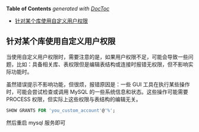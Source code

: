 <!-- START doctoc generated TOC please keep comment here to allow auto update -->
<!-- DON'T EDIT THIS SECTION, INSTEAD RE-RUN doctoc TO UPDATE -->
**Table of Contents**  *generated with [DocToc](https://github.com/thlorenz/doctoc)*

- [针对某个库使用自定义用户权限](#%E9%92%88%E5%AF%B9%E6%9F%90%E4%B8%AA%E5%BA%93%E4%BD%BF%E7%94%A8%E8%87%AA%E5%AE%9A%E4%B9%89%E7%94%A8%E6%88%B7%E6%9D%83%E9%99%90)

<!-- END doctoc generated TOC please keep comment here to allow auto update -->

## 针对某个库使用自定义用户权限

当使用自定义用户权限时，需要注意的是，如果用户权限不足，可能会导致一些问题，比如：具备相关库、表权限但是编辑表结构或连接时报错无权限，但不影响实际功能时。

虽然错误提示不影响功能，但很烦，报错原因是：一些 GUI 工具在执行某些操作时，可能会尝试检查或调用 MySQL 的一些系统信息和状态。这些操作可能需要 PROCESS 权限，但实际上这些权限与表结构的编辑无关。

```sql
SHOW GRANTS FOR 'you_custom_account'@'%';
```

然后重启 mysql 服务即可
